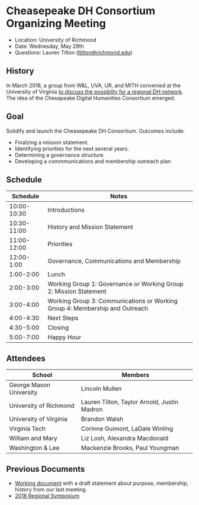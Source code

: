 # Cheasepeake DH Consortium Organizing Meeting


- Location: University of Richmond
- Date: Wednesday, May 29th
- Questions: Lauren Tilton (ltilton@richmond.edu)


##  History   

In March 2018, a group from W&L, UVA, UR, and MITH convenied at the University of Virginia [to discuss the possiblity for a regional DH network](http://symposium.scholarslab.org/). The idea of  the Chesapeake Digital Humanities Consortium emerged. 

## Goal

Solidify and launch the Cheasepeake DH Consortium. Outcomes include:
- Finalzing a mission statement.
- Identifying priorities for the next several years. 
- Determining a governance structure.
- Developing a commmunications and membership outreach plan


## Schedule

| Schedule      | Notes         |  
| ------------- |-------------| 
| 10:00-10:30   | Introductions |  
| 10:30-11:00   | History and Mission Statement | 
| 11:00-12:00   | Priorities |
| 12:00-1:00   | Governance, Communications and Membership |
| 1:00-2:00   | Lunch   |  
| 2:00-3:00   |  Working Group 1: Governance or Working Group 2: Mission Statement    |
| 3:00-4:00   |  Working Group 3: Communications or Working Group 4: Membership and Outreach | 
| 4:00-4:30  | Next Steps |
| 4:30-5:00 | Closing |
| 5:00-7:00 |  Happy Hour


## Attendees

| School      | Members         |  
| ------------- |-------------|
| George Mason University | Lincoln Mullen | 
| University of Richmond |Lauren Tilton, Taylor Arnold, Justin Madron |
| University of Virginia | Brandon Walsh |
| Virginia Tech| Corinne Guimont, LaDale Winling |
| William and Mary | Liz Losh, Alexandra Macdonald | 
| Washington & Lee | Mackenzie Brooks, Paul Youngman  | 



## Previous Documents

- [Working document](https://docs.google.com/document/d/17Mwd7yjL04LtPdb3mXVb_7DfZ4p_dxCcCas4vqiqUSA/edit?usp=sharing) with a draft statement about purpose, membership, history from our last meeting. 
- [2018 Regional Symposium]((http://symposium.scholarslab.org/)) 
 
